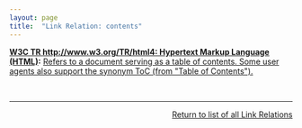 ```yaml
---
layout: page
title:  "Link Relation: contents"
---
```


**[W3C TR http://www.w3.org/TR/html4: Hypertext Markup Language (HTML)](/specs/W3C/TR/html4 "This specification defines the HyperText Markup Language (HTML), the publishing language of the World Wide Web. This specification defines HTML 4.01, which is a subversion of HTML 4. In addition to the text, multimedia, and hyperlink features of the previous versions of HTML (HTML 3.2 and HTML 2.0), HTML 4 supports more multimedia options, scripting languages, style sheets, better printing facilities, and documents that are more accessible to users with disabilities. HTML 4 also takes great strides towards the internationalization of documents, with the goal of making the Web truly World Wide."):** [Refers to a document serving as a table of contents. Some user agents also support the synonym ToC (from "Table of Contents").](http://www.w3.org/TR/html4/types.html#type-links)

<br/>
<hr/>

<p style="text-align: right"><a href="../link-relations">Return to list of all Link Relations</a></p>